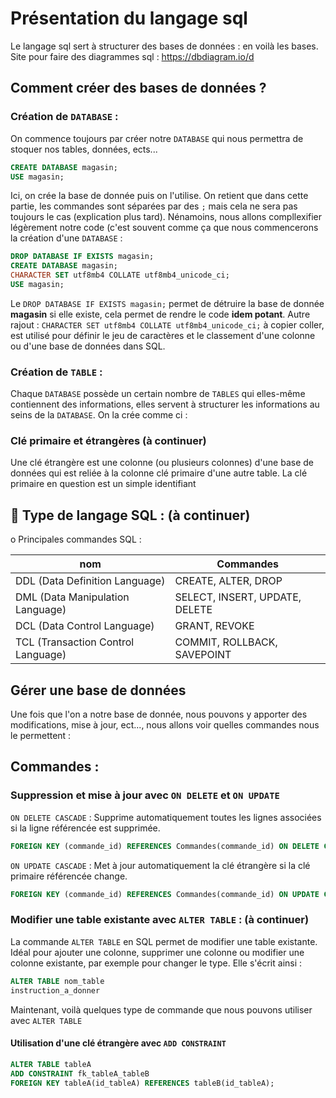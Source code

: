 # Présentation du langage sql
Le langage sql sert à structurer des bases de données : en voilà les bases.
Site pour faire des diagrammes sql : https://dbdiagram.io/d

## Comment créer des bases de données ?
### Création de ```DATABASE``` :
On commence toujours par créer notre ```DATABASE``` qui nous permettra de stoquer nos tables, données, ects...
```sql
CREATE DATABASE magasin;
USE magasin;
```
Ici, on crée la base de donnée puis on l'utilise. On retient que dans cette partie, les commandes sont séparées par des ```;``` mais cela ne sera pas toujours le cas (explication plus tard). Nénamoins, nous allons compllexifier légèrement notre code (c'est souvent comme ça que nous commencerons la création d'une ```DATABASE``` :
```sql
DROP DATABASE IF EXISTS magasin;
CREATE DATABASE magasin;
CHARACTER SET utf8mb4 COLLATE utf8mb4_unicode_ci;
USE magasin;
```
Le ```DROP DATABASE IF EXISTS magasin;``` permet de détruire la base de donnée **magasin** si elle existe, cela permet de rendre le code **idem potant**.
Autre rajout : ```CHARACTER SET utf8mb4 COLLATE utf8mb4_unicode_ci;``` à copier coller, est utilisé pour définir le jeu de caractères et le classement d'une colonne ou d'une base de données dans SQL.

### Création de ```TABLE``` :
Chaque ```DATABASE``` possède un certain nombre de ```TABLES``` qui elles-même contiennent des informations, elles servent à structurer les informations au seins de la ```DATABASE```.
On la crée comme ci :

### Clé primaire et étrangères (à continuer)
Une clé étrangère est une colonne (ou plusieurs colonnes) d'une base de données qui est reliée à la colonne clé primaire d'une autre table. La clé primaire en question est un simple identifiant 


## :pushpin: Type de langage SQL : (à continuer)
o	Principales commandes SQL :

|nom|Commandes|
|---|---|
|DDL (Data Definition Language)| CREATE, ALTER, DROP|
|DML (Data Manipulation Language)| SELECT, INSERT, UPDATE, DELETE|
|DCL (Data Control Language) |GRANT, REVOKE|
|TCL (Transaction Control Language)|COMMIT, ROLLBACK, SAVEPOINT|


## Gérer une base de données
Une fois que l'on a notre base de donnée, nous pouvons y apporter des modifications, mise à jour, ect..., nous allons voir quelles commandes nous le permettent :

## Commandes : 
### Suppression et mise à jour avec ```ON DELETE``` et ```ON UPDATE```

```ON DELETE CASCADE``` : Supprime automatiquement toutes les lignes associées si la ligne référencée est supprimée.
```sql
FOREIGN KEY (commande_id) REFERENCES Commandes(commande_id) ON DELETE CASCADE
```
```ON UPDATE CASCADE``` : Met à jour automatiquement la clé étrangère si la clé primaire référencée change.
```sql
FOREIGN KEY (commande_id) REFERENCES Commandes(commande_id) ON UPDATE CASCADE
```

### Modifier une table existante avec ```ALTER TABLE``` : (à continuer)
La commande ```ALTER TABLE``` en SQL permet de modifier une table existante. Idéal pour ajouter une colonne, supprimer une colonne ou modifier une colonne existante, par exemple pour changer le type. Elle s'écrit ainsi : 
```sql
ALTER TABLE nom_table
instruction_a_donner
```
Maintenant, voilà quelques type de commande que nous pouvons utiliser avec ```ALTER TABLE```
#### Utilisation d'une clé étrangère avec ```ADD CONSTRAINT```
```sql
ALTER TABLE tableA
ADD CONSTRAINT fk_tableA_tableB
FOREIGN KEY tableA(id_tableA) REFERENCES tableB(id_tableA);
```
